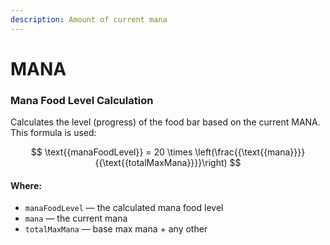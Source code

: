 ```yaml
---
description: Amount of current mana
---
```


# MANA

### Mana Food Level Calculation

Calculates the level (progress) of the food bar based on the current MANA. This formula is used:

$$
\text{{manaFoodLevel}} = 20 \times \left(\frac{{\text{{mana}}}}{{\text{{totalMaxMana}}}}\right)
$$

#### Where:

* `manaFoodLevel` — the calculated mana food level
* `mana` — the current mana
* `totalMaxMana` — base max mana + any other
